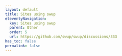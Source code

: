 ```yaml
---
layout: default
title: Sites using swup
eleventyNavigation:
  key: Sites using swup
  parent: Other
  order: 5
  url: https://github.com/swup/swup/discussions/333
has_toc: false
permalink: false
---
```

